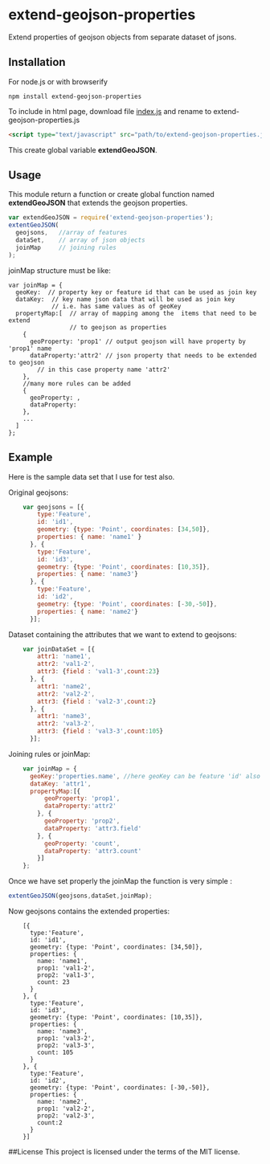 # extend-geojson-properties
Extend properties of geojson objects from separate dataset of jsons.

## Installation 
For node.js or with browserify
```
npm install extend-geojson-properties
```
To include in html page, download file [index.js](https://raw.githubusercontent.com/gagan-bansal/extend-geojson-properties/master/index.js) and rename to extend-geojson-properties.js
```html
<script type="text/javascript" src="path/to/extend-geojson-properties.js"></script>
```
This create global variable **extendGeoJSON**.

## Usage
This module return a function or create global function named **extendGeoJSON** that extends the geojson properties.

```javascript 
var extendGeoJSON = require('extend-geojson-properties');
extentGeoJSON(
  geojsons,   //array of features
  dataSet,    // array of json objects
  joinMap     // joining rules
);
```
joinMap structure must be like:
```
var joinMap = {
  geoKey:  // property key or feature id that can be used as join key  
  dataKey:  // key name json data that will be used as join key 
            // i.e. has same values as of geoKey
  propertyMap:[  // array of mapping among the  items that need to be extend 
                 // to geojson as properties
    {
      geoProperty: 'prop1' // output geojson will have property by 'prop1' name 
      dataProperty:'attr2' // json property that needs to be extended to geojson 
        // in this case property name 'attr2'    
    }, 
    //many more rules can be added
    {
      geoProperty: ,
      dataProperty: 
    },  
    ... 
  ]
};
```
## Example
Here is the sample data set that I use for test also.

Original geojsons:

```javascript
    var geojsons = [{
        type:'Feature',
        id: 'id1',
        geometry: {type: 'Point', coordinates: [34,50]},
        properties: { name: 'name1' }
      }, {
        type:'Feature',
        id: 'id3',
        geometry: {type: 'Point', coordinates: [10,35]},
        properties: { name: 'name3'}
      }, {
        type:'Feature',
        id: 'id2',
        geometry: {type: 'Point', coordinates: [-30,-50]},
        properties: { name: 'name2'}
      }];
```
Dataset containing the attributes that we want to extend to geojsons:
```javascript
    var joinDataSet = [{
        attr1: 'name1',
        attr2: 'val1-2',
        attr3: {field : 'val1-3',count:23}
      }, {
        attr1: 'name2',
        attr2: 'val2-2',
        attr3: {field : 'val2-3',count:2}
      }, {
        attr1: 'name3',
        attr2: 'val3-2',
        attr3: {field : 'val3-3',count:105}
      }];
```
Joining rules or joinMap: 
```javascript
    var joinMap = {
      geoKey:'properties.name', //here geoKey can be feature 'id' also 
      dataKey: 'attr1',
      propertyMap:[{
          geoProperty: 'prop1',
          dataProperty:'attr2'
        }, {
          geoProperty: 'prop2',
          dataProperty: 'attr3.field'
        }, {
          geoProperty: 'count',
          dataProperty: 'attr3.count'
        }]
    };
```
Once we have set properly the joinMap the function is very simple :
```javascript 
extentGeoJSON(geojsons,dataSet,joinMap);
```
Now geojsons contains the extended properties:
```jsvascript 
    [{
      type:'Feature',
      id: 'id1',
      geometry: {type: 'Point', coordinates: [34,50]},
      properties: {
        name: 'name1',
        prop1: 'val1-2',
        prop2: 'val1-3',
        count: 23
      }
    }, {
      type:'Feature',
      id: 'id3',
      geometry: {type: 'Point', coordinates: [10,35]},
      properties: {
        name: 'name3',
        prop1: 'val3-2',
        prop2: 'val3-3',
        count: 105
      }
    }, {
      type:'Feature',
      id: 'id2',
      geometry: {type: 'Point', coordinates: [-30,-50]},
      properties: {
        name: 'name2',
        prop1: 'val2-2',
        prop2: 'val2-3',
        count:2
      }
    }]
```

##License
This project is licensed under the terms of the MIT license.
